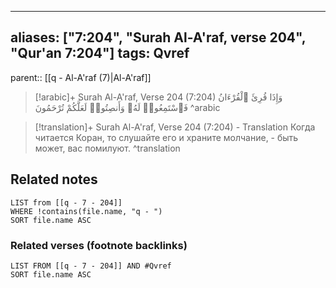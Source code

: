 
---
aliases: ["7:204", "Surah Al-A'raf, verse 204", "Qur'an 7:204"]
tags: Qvref
---

parent:: [[q - Al-A'raf (7)|Al-A'raf]]

> [!arabic]+ Surah Al-A'raf, Verse 204 (7:204)
> <span class="quran-arabic">وَإِذَا قُرِئَ ٱلْقُرْءَانُ فَٱسْتَمِعُوا۟ لَهُۥ وَأَنصِتُوا۟ لَعَلَّكُمْ تُرْحَمُونَ</span>
^arabic

> [!translation]+ Surah Al-A'raf, Verse 204 (7:204) - Translation
> Когда читается Коран, то слушайте его и храните молчание, - быть может, вас помилуют.
^translation



## Related notes
```dataview
LIST from [[q - 7 - 204]]
WHERE !contains(file.name, "q - ")
SORT file.name ASC
```

### Related verses (footnote backlinks)
```dataview
LIST FROM [[q - 7 - 204]] AND #Qvref
SORT file.name ASC
```

